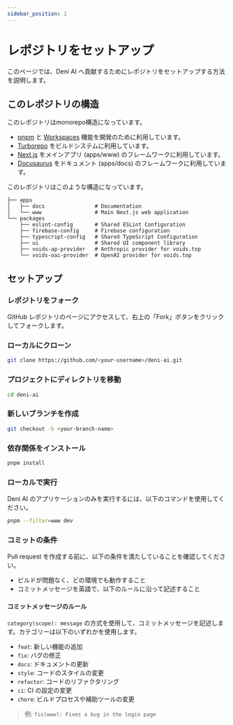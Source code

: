 ```yaml
---
sidebar_position: 1
---
```


# レポジトリをセットアップ

このページでは、Deni AI へ貢献するためにレポジトリをセットアップする方法を説明します。

## このレポジトリの構造

このレポジトリはmonorepo構造になっています。

- [pnpm](https://pnpm.io/) と [Workspaces](https://pnpm.io/docs/install/workspaces) 機能を開発のために利用しています。
- [Turborepo](https://turbo.build/repo/) をビルドシステムに利用しています。
- [Next.js](https://nextjs.org/) をメインアプリ (apps/www) のフレームワークに利用しています。
- [Docusaurus](https://docusaurus.io/) をドキュメント (apps/docs) のフレームワークに利用しています。

このレポジトリはこのような構造になっています。

```
├── apps
│   ├── docs                # Documentation
│   └── www                 # Main Next.js web application
└── packages
    ├── eslint-config       # Shared ESLint Configuration
    ├── firebase-config     # Firebase configuration
    ├── typescript-config   # Shared TypeScript Configuration
    ├── ui                  # Shared UI component library
    ├── voids-ap-provider   # Anthropic provider for voids.top
    └── voids-oai-provider  # OpenAI provider for voids.top
```

## セットアップ

### レポジトリをフォーク

GitHub レポジトリのページにアクセスして、右上の「Fork」ボタンをクリックしてフォークします。

### ローカルにクローン

```bash
git clone https://github.com/<your-username>/deni-ai.git
```

### プロジェクトにディレクトリを移動

```bash
cd deni-ai
```

### 新しいブランチを作成

```bash
git checkout -b <your-branch-name>
```

### 依存関係をインストール

```bash
pnpm install
```

### ローカルで実行

Deni AI のアプリケーションのみを実行するには、以下のコマンドを使用してください。

```bash
pnpm --filter=www dev
```

### コミットの条件

Pull request を作成する前に、以下の条件を満たしていることを確認してください。

- ビルドが問題なく、どの環境でも動作すること
- コミットメッセージを英語で、以下のルールに沿って記述すること

#### コミットメッセージのルール

`category(scope): message` の方式を使用して、コミットメッセージを記述します。カテゴリーは以下のいずれかを使用します。

- `feat`: 新しい機能の追加
- `fix`: バグの修正
- `docs`: ドキュメントの更新
- `style`: コードのスタイルの変更
- `refactor`: コードのリファクタリング
- `ci`: CI の設定の変更
- `chore`: ビルドプロセスや補助ツールの変更

> 例: `fix(www): Fixes a bug in the login page`